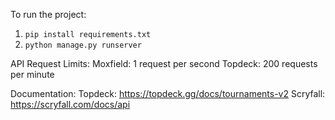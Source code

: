 To run the project:
1. `pip install requirements.txt`
2. `python manage.py runserver`

API Request Limits:
Moxfield: 1 request per second
Topdeck: 200 requests per minute

Documentation:
Topdeck: https://topdeck.gg/docs/tournaments-v2
Scryfall: https://scryfall.com/docs/api
